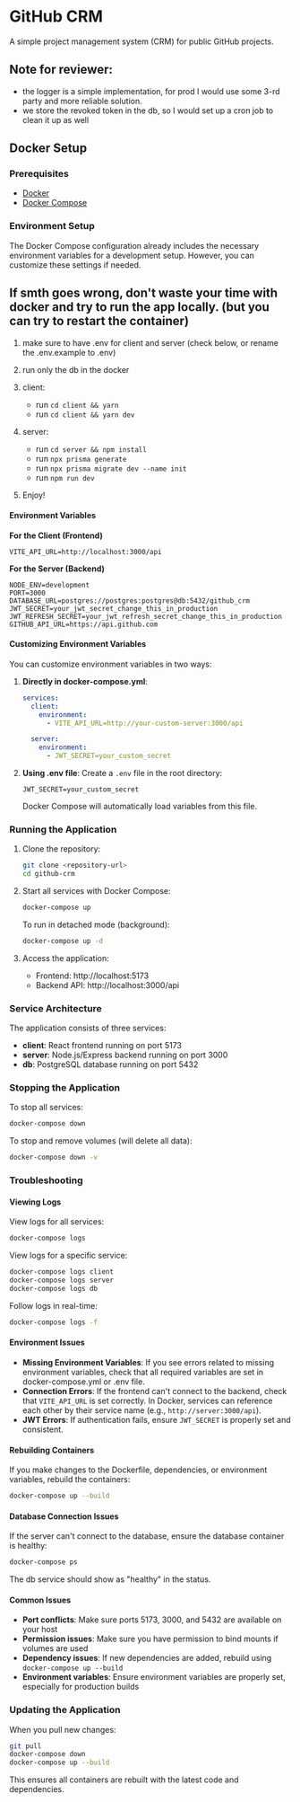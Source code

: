# GitHub CRM

A simple project management system (CRM) for public GitHub projects.

## Note for reviewer:

- the logger is a simple implementation, for prod I would use some 3-rd party and more reliable solution.
- we store the revoked token in the db, so I would set up a cron job to clean it up as well

## Docker Setup

### Prerequisites

- [Docker](https://docs.docker.com/get-docker/)
- [Docker Compose](https://docs.docker.com/compose/install/)

### Environment Setup

The Docker Compose configuration already includes the necessary environment variables for a development setup. However, you can customize these settings if needed.

## If smth goes wrong, don't waste your time with docker and try to run the app locally. (but you can try to restart the container)

1. make sure to have .env for client and server (check below, or rename the .env.example to .env)
2. run only the db in the docker
3. client:

   - run `cd client && yarn`
   - run `cd client && yarn dev`

4. server:
   - run `cd server && npm install`
   - run `npx prisma generate`
   - run `npx prisma migrate dev --name init`
   - run `npm run dev`
5. Enjoy!

#### Environment Variables

**For the Client (Frontend)**

```
VITE_API_URL=http://localhost:3000/api
```

**For the Server (Backend)**

```
NODE_ENV=development
PORT=3000
DATABASE_URL=postgres://postgres:postgres@db:5432/github_crm
JWT_SECRET=your_jwt_secret_change_this_in_production
JWT_REFRESH_SECRET=your_jwt_refresh_secret_change_this_in_production
GITHUB_API_URL=https://api.github.com
```

#### Customizing Environment Variables

You can customize environment variables in two ways:

1. **Directly in docker-compose.yml**:

   ```yaml
   services:
     client:
       environment:
         - VITE_API_URL=http://your-custom-server:3000/api

     server:
       environment:
         - JWT_SECRET=your_custom_secret
   ```

2. **Using .env file**:
   Create a `.env` file in the root directory:
   ```
   JWT_SECRET=your_custom_secret
   ```
   Docker Compose will automatically load variables from this file.

### Running the Application

1. Clone the repository:

   ```bash
   git clone <repository-url>
   cd github-crm
   ```

2. Start all services with Docker Compose:

   ```bash
   docker-compose up
   ```

   To run in detached mode (background):

   ```bash
   docker-compose up -d
   ```

3. Access the application:
   - Frontend: http://localhost:5173
   - Backend API: http://localhost:3000/api

### Service Architecture

The application consists of three services:

- **client**: React frontend running on port 5173
- **server**: Node.js/Express backend running on port 3000
- **db**: PostgreSQL database running on port 5432

### Stopping the Application

To stop all services:

```bash
docker-compose down
```

To stop and remove volumes (will delete all data):

```bash
docker-compose down -v
```

### Troubleshooting

#### Viewing Logs

View logs for all services:

```bash
docker-compose logs
```

View logs for a specific service:

```bash
docker-compose logs client
docker-compose logs server
docker-compose logs db
```

Follow logs in real-time:

```bash
docker-compose logs -f
```

#### Environment Issues

- **Missing Environment Variables**: If you see errors related to missing environment variables, check that all required variables are set in docker-compose.yml or .env file.
- **Connection Errors**: If the frontend can't connect to the backend, check that `VITE_API_URL` is set correctly. In Docker, services can reference each other by their service name (e.g., `http://server:3000/api`).
- **JWT Errors**: If authentication fails, ensure `JWT_SECRET` is properly set and consistent.

#### Rebuilding Containers

If you make changes to the Dockerfile, dependencies, or environment variables, rebuild the containers:

```bash
docker-compose up --build
```

#### Database Connection Issues

If the server can't connect to the database, ensure the database container is healthy:

```bash
docker-compose ps
```

The db service should show as "healthy" in the status.

#### Common Issues

- **Port conflicts**: Make sure ports 5173, 3000, and 5432 are available on your host
- **Permission issues**: Make sure you have permission to bind mounts if volumes are used
- **Dependency issues**: If new dependencies are added, rebuild using `docker-compose up --build`
- **Environment variables**: Ensure environment variables are properly set, especially for production builds

### Updating the Application

When you pull new changes:

```bash
git pull
docker-compose down
docker-compose up --build
```

This ensures all containers are rebuilt with the latest code and dependencies.
